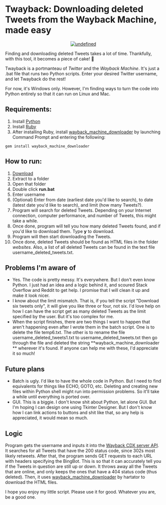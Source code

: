 # Twayback: Downloading deleted Tweets from the Wayback Machine, made easy

<p align="center">
  <a href="https://github.com/Mennaruuk/twayback/releases/download/v1.0.0/twayback.zip"><img alt="undefined" src="https://img.shields.io/badge/Download-Here-orange?style=for-the-badge&logo=github"></a>
</p>

Finding and downloading deleted Tweets takes a lot of time. Thankfully, with this tool, it becomes a piece of cake! 🎂

Twayback is a portmanteau of *Twitter* and the *Wayback Machine*. It's just a .bat file that runs two Python scripts. Enter your desired Twitter username, and let Twayback do the rest!

For now, it's Windows only. However, I'm finding ways to turn the code into Python entirely so that it can run on Linux and Mac.

## Requirements:

 1. Install [Python](https://www.python.org/downloads/)
 2. Install [Ruby](https://rubyinstaller.org/downloads/)
 3. After installing Ruby, install [wayback_machine_downloader](https://github.com/hartator/wayback-machine-downloader) by launching Command Prompt and entering the following:


`gem install wayback_machine_downloader`

## How to run:

 1. [Download](https://github.com/Mennaruuk/twayback/releases/download/v1.0.0/twayback.zip)
 2. Extract to a folder
 3. Open that folder
 4. Double click **run.bat**
 5. Enter username
 6. (Optional) Enter from date (earliest date you'd like to search), to date (latest date you'd like to search), and limit (how many Tweets?).
 7. Program will search for deleted Tweets. Depending on your Internet connection, computer performance, and number of Tweets, this might take a while.
 8. Once done, program will tell you how many deleted Tweets found, and if you'd like to download them. Type **y** to download.
 9. Program will then start downloading the Tweets.
 10. Once done, deleted Tweets should be found as HTML files in the folder _websites_. Also, a list of all deleted Tweets can be found in the text file username_deleted_tweets.txt.

## Problems I'm aware of

 - Yes. The code is pretty messy. It's everywhere. But I don't even know Python. I just had an idea and a logic behind it, and scoured Stack Overflow and Reddit to get help. I promise that I will clean it up and make it look nicer.
 - I know about the limit mismatch. That is, if you tell the script "Download six tweets only", it will give you like three or four, not six. I'd love help on how I can have the script get as many deleted Tweets as the limit specified by the user. But it's too complex for me.
 - When the script finishes, there are two things I want to happen that aren't happening even after I wrote them in the batch script. One is to delete the file temp6.txt. The other is to rename the file username_deleted_tweets1.txt to username_deleted_tweets.txt then go through the file and deleted the string **wayback_machine_downloader ** wherever it's found. If anyone can help me with these, I'd appreciate it so much!
## Future plans
 - Batch is ugly. I'd like to have the whole code in Python. But I need to find equivalents for things like ECHO, GOTO, etc. Deleting and creating new files within Python shell might run into permission problems. So it'll take a while until everything is ported over.
 - GUI. This is a biggie. I don't know shit about Python, let alone GUI. But I'm hoping I can design one using Tkinter Designer. But I don't know how I can link actions to buttons and shit like that, so any help is appreciated, it would mean so much.

## Logic
Program gets the username and inputs it into the [Wayback CDX server API](https://github.com/internetarchive/wayback/blob/master/wayback-cdx-server/README.md). It searches for all Tweets that have the 200 status code, since 302s most likely retweets. After that, the program sends GET requests to each URL with headers specifying the BingBot. This is so that it can accurately tell you if the Tweets in question are still up or down. It throws away all the Tweets that are online, and only keeps the ones that have a 404 status code (thus deleted). Then, it uses [wayback_machine_downloader](https://github.com/hartator/wayback-machine-downloader) by hartator to download the HTML files.

I hope you enjoy my little script. Please use it for good. Whatever you are, be a good one.

